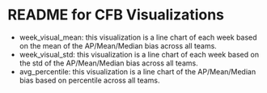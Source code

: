 # README for CFB Visualizations

* week_visual_mean: this visualization is a line chart of each week based on the mean of the AP/Mean/Median bias across all teams. 
* week_visual_std: this visualization is a line chart of each week based on the std of the AP/Mean/Median bias across all teams. 
* avg_percentile: this visualization is a line chart of the AP/Mean/Median bias based on percentile across all teams. 
